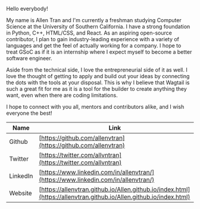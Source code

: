 Hello everybody!

My name is Allen Tran and I'm currently a freshman studying Computer Science at the University of Southern California. I have a strong foundation in Python, C++, HTML/CSS, and React. As an aspiring open-source contributor, I plan to gain industry-leading experience with a variety of languages and get the feel of actually working for a company. I hope to treat GSoC as if it is an internship where I expect myself to become a better software engineer.

Aside from the technical side, I love the entrepreneurial side of it as well. I love the thought of getting to apply and build out your ideas by connecting the dots with the tools at your disposal. This is why I believe that Wagtail is such a great fit for me as it is a tool for the builder to create anything they want, even when there are coding limitations.

I hope to connect with you all, mentors and contributors alike, and I wish everyone the best!

| Name | Link |
| --- | --- |
| Github | [https://github.com/allenvtran](https://github.com/allenvtran) |
| Twitter | [https://twitter.com/allvntran](https://twitter.com/allvntran) |
| LinkedIn | [https://www.linkedin.com/in/allenvtran/](https://www.linkedin.com/in/allenvtran/) |
| Website | [https://allenvtran.github.io/Allen.github.io/index.html](https://allenvtran.github.io/Allen.github.io/index.html) |
